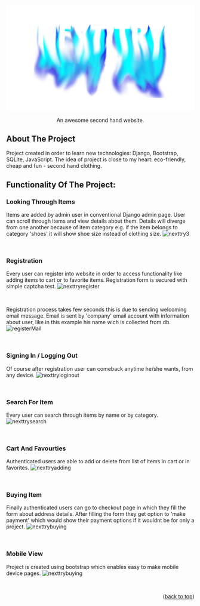 <div id="top"></div>

<!-- PROJECT LOGO -->
<br />
<div align="center">
  <a href="https://github.com/KamilMicota42/NextTry">
    <img src="djangoProject/static/images/logo.png" alt="Logo">
  </a>

  <p align="center">
    An awesome second hand website.
    <br />
  </p>
</div>

<!-- ABOUT THE PROJECT -->
## About The Project

Project created in order to learn new technologies: Django, Bootstrap, SQLite, JavaScript. The idea of project is close to my heart: eco-friendly, cheap and fun - second hand clothing.

## Functionality Of The Project:

### Looking Through Items
Items are added by admin user in conventional Django admin page. User can scroll through items and view details about them.
Details will diverge from one another because of item category e.g. if the item belongs to category 'shoes' it will show shoe size instead of clothing size.
![nexttry3](https://user-images.githubusercontent.com/85360923/174443231-f282eef2-5f5f-4c79-bb8c-0fc1ae5c0c31.gif)

<br />


### Registration
Every user can register into website in order to access functionality like adding items to cart or to favorite items. Registration form is secured with simple captcha test.
![nexttryregister](https://user-images.githubusercontent.com/85360923/174443382-3fc11037-d7d9-4b34-90a1-67764c8b3f94.gif)

<br />

Registration process takes few seconds this is due to sending welcoming email message. Email is sent by 'company' email account with information about user, like in this example his name wich is collected from db.
![registerMail](https://user-images.githubusercontent.com/85360923/174443395-42f317a5-f677-49e7-8525-7a7e4c08ccb6.png)

<br />

### Signing In / Logging Out
Of course after registration user can comeback anytime he/she wants, from any device.
![nexttryloginout](https://user-images.githubusercontent.com/85360923/174444178-38ace7fe-a8e5-4064-8b63-bbbfcf2a3529.gif)

<br />

### Search For Item
Every user can search through items by name or by category.
![nexttrysearch](https://user-images.githubusercontent.com/85360923/174444531-f7a16863-84f3-4126-8095-5cddd946fbb6.gif)

<br />

### Cart And Favourties
Authenticated users are able to add or delete from list of items in cart or in favorites.
![nexttryadding](https://user-images.githubusercontent.com/85360923/174444760-e9daf1aa-813b-47b1-872a-98b6a69de559.gif)

<br />

### Buying Item
Finally authenticated users can go to checkout page in which they fill the form about address details. After filling the form they get option to 'make payment' which would show their payment options if it wouldnt be for only a project.
![nexttrybuying](https://user-images.githubusercontent.com/85360923/174444979-c88a8904-3e99-4ca4-8a9a-edfd174c409e.gif)

<br />

### Mobile View
Project is created using bootstrap which enables easy to make mobile device pages.
![nexttrybuying](https://user-images.githubusercontent.com/85360923/174444979-c88a8904-3e99-4ca4-8a9a-edfd174c409e.gif)

<br />
<p align="right">(<a href="#top">back to top</a>)</p>

